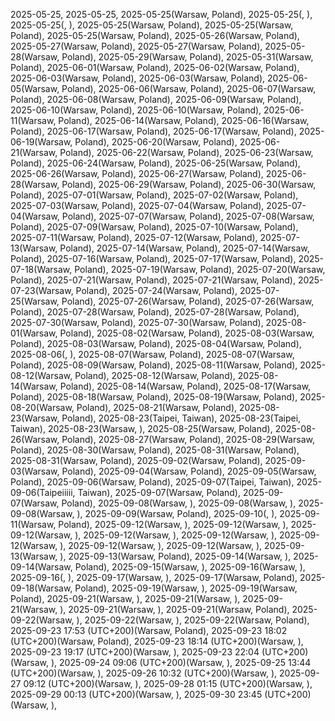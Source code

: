 2025-05-25,
2025-05-25,
2025-05-25(Warsaw, Poland),
2025-05-25(, ),
2025-05-25(, ),
2025-05-25(Warsaw, Poland),
2025-05-25(Warsaw, Poland),
2025-05-25(Warsaw, Poland),
2025-05-26(Warsaw, Poland),
2025-05-27(Warsaw, Poland),
2025-05-27(Warsaw, Poland),
2025-05-28(Warsaw, Poland),
2025-05-29(Warsaw, Poland),
2025-05-31(Warsaw, Poland),
2025-06-01(Warsaw, Poland),
2025-06-02(Warsaw, Poland),
2025-06-03(Warsaw, Poland),
2025-06-03(Warsaw, Poland),
2025-06-05(Warsaw, Poland),
2025-06-06(Warsaw, Poland),
2025-06-07(Warsaw, Poland),
2025-06-08(Warsaw, Poland),
2025-06-09(Warsaw, Poland),
2025-06-10(Warsaw, Poland),
2025-06-10(Warsaw, Poland),
2025-06-11(Warsaw, Poland),
2025-06-14(Warsaw, Poland),
2025-06-16(Warsaw, Poland),
2025-06-17(Warsaw, Poland),
2025-06-17(Warsaw, Poland),
2025-06-19(Warsaw, Poland),
2025-06-20(Warsaw, Poland),
2025-06-21(Warsaw, Poland),
2025-06-22(Warsaw, Poland),
2025-06-23(Warsaw, Poland),
2025-06-24(Warsaw, Poland),
2025-06-25(Warsaw, Poland),
2025-06-26(Warsaw, Poland),
2025-06-27(Warsaw, Poland),
2025-06-28(Warsaw, Poland),
2025-06-29(Warsaw, Poland),
2025-06-30(Warsaw, Poland),
2025-07-01(Warsaw, Poland),
2025-07-02(Warsaw, Poland),
2025-07-03(Warsaw, Poland),
2025-07-04(Warsaw, Poland),
2025-07-04(Warsaw, Poland),
2025-07-07(Warsaw, Poland),
2025-07-08(Warsaw, Poland),
2025-07-09(Warsaw, Poland),
2025-07-10(Warsaw, Poland),
2025-07-11(Warsaw, Poland),
2025-07-12(Warsaw, Poland),
2025-07-13(Warsaw, Poland),
2025-07-14(Warsaw, Poland),
2025-07-14(Warsaw, Poland),
2025-07-16(Warsaw, Poland),
2025-07-17(Warsaw, Poland),
2025-07-18(Warsaw, Poland),
2025-07-19(Warsaw, Poland),
2025-07-20(Warsaw, Poland),
2025-07-21(Warsaw, Poland),
2025-07-21(Warsaw, Poland),
2025-07-23(Warsaw, Poland),
2025-07-24(Warsaw, Poland),
2025-07-25(Warsaw, Poland),
2025-07-26(Warsaw, Poland),
2025-07-26(Warsaw, Poland),
2025-07-28(Warsaw, Poland),
2025-07-28(Warsaw, Poland),
2025-07-30(Warsaw, Poland),
2025-07-30(Warsaw, Poland),
2025-08-01(Warsaw, Poland),
2025-08-02(Warsaw, Poland),
2025-08-03(Warsaw, Poland),
2025-08-03(Warsaw, Poland),
2025-08-04(Warsaw, Poland),
2025-08-06(, ),
2025-08-07(Warsaw, Poland),
2025-08-07(Warsaw, Poland),
2025-08-09(Warsaw, Poland),
2025-08-11(Warsaw, Poland),
2025-08-12(Warsaw, Poland),
2025-08-12(Warsaw, Poland),
2025-08-14(Warsaw, Poland),
2025-08-14(Warsaw, Poland),
2025-08-17(Warsaw, Poland),
2025-08-18(Warsaw, Poland),
2025-08-19(Warsaw, Poland),
2025-08-20(Warsaw, Poland),
2025-08-21(Warsaw, Poland),
2025-08-23(Warsaw, Poland),
2025-08-23(Taipei, Taiwan),
2025-08-23(Taipei, Taiwan),
2025-08-23(Warsaw, ),
2025-08-25(Warsaw, Poland),
2025-08-26(Warsaw, Poland),
2025-08-27(Warsaw, Poland),
2025-08-29(Warsaw, Poland),
2025-08-30(Warsaw, Poland),
2025-08-31(Warsaw, Poland),
2025-08-31(Warsaw, Poland),
2025-09-02(Warsaw, Poland),
2025-09-03(Warsaw, Poland),
2025-09-04(Warsaw, Poland),
2025-09-05(Warsaw, Poland),
2025-09-06(Warsaw, Poland),
2025-09-07(Taipei, Taiwan),
2025-09-06(Taipeiiiii, Taiwan),
2025-09-07(Warsaw, Poland),
2025-09-07(Warsaw, Poland),
2025-09-08(Warsaw, ),
2025-09-08(Warsaw, ),
2025-09-08(Warsaw, ),
2025-09-09(Warsaw, Poland),
2025-09-10(, ),
2025-09-11(Warsaw, Poland),
2025-09-12(Warsaw, ),
2025-09-12(Warsaw, ),
2025-09-12(Warsaw, ),
2025-09-12(Warsaw, ),
2025-09-12(Warsaw, ),
2025-09-12(Warsaw, ),
2025-09-12(Warsaw, ),
2025-09-12(Warsaw, ),
2025-09-13(Warsaw, ),
2025-09-13(Warsaw, Poland),
2025-09-14(Warsaw, ),
2025-09-14(Warsaw, Poland),
2025-09-15(Warsaw, ),
2025-09-16(Warsaw, ),
2025-09-16(, ),
2025-09-17(Warsaw, ),
2025-09-17(Warsaw, Poland),
2025-09-18(Warsaw, Poland),
2025-09-19(Warsaw, ),
2025-09-19(Warsaw, Poland),
2025-09-21(Warsaw, ),
2025-09-21(Warsaw, ),
2025-09-21(Warsaw, ),
2025-09-21(Warsaw, ),
2025-09-21(Warsaw, Poland),
2025-09-22(Warsaw, ),
2025-09-22(Warsaw, ),
2025-09-22(Warsaw, Poland),
2025-09-23 17:53 (UTC+200)(Warsaw, Poland),
2025-09-23 18:02 (UTC+200)(Warsaw, Poland),
2025-09-23 18:14 (UTC+200)(Warsaw, ),
2025-09-23 19:17 (UTC+200)(Warsaw, ),
2025-09-23 22:04 (UTC+200)(Warsaw, ),
2025-09-24 09:06 (UTC+200)(Warsaw, ),
2025-09-25 13:44 (UTC+200)(Warsaw, ),
2025-09-26 10:32 (UTC+200)(Warsaw, ),
2025-09-27 09:12 (UTC+200)(Warsaw, ),
2025-09-28 01:15 (UTC+200)(Warsaw, ),
2025-09-29 00:13 (UTC+200)(Warsaw, ),
2025-09-30 23:45 (UTC+200)(Warsaw, ),
